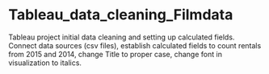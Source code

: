 # Tableau_data_cleaning_Filmdata
Tableau project initial data cleaning and setting up calculated fields.  Connect data sources (csv files), establish calculated fields to count rentals from 2015 and 2014, change Title to proper case, change font in visualization to italics.


